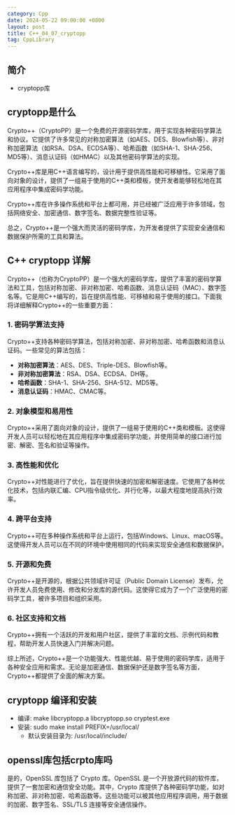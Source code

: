 ```yaml
---
category: Cpp
date: 2024-05-22 09:00:00 +0800
layout: post
title: C++_04_07_cryptopp
tag: CppLibrary
---
```

## 简介

+ cryptopp库

## cryptopp是什么

Crypto++（CryptoPP）是一个免费的开源密码学库，用于实现各种密码学算法和协议。它提供了许多常见的对称加密算法（如AES、DES、Blowfish等）、非对称加密算法（如RSA、DSA、ECDSA等）、哈希函数（如SHA-1、SHA-256、MD5等）、消息认证码（如HMAC）以及其他密码学算法的实现。

Crypto++库是用C++语言编写的，设计用于提供高性能和可移植性。它采用了面向对象的设计，提供了一组易于使用的C++类和模板，使开发者能够轻松地在其应用程序中集成密码学功能。

Crypto++库在许多操作系统和平台上都可用，并已经被广泛应用于许多领域，包括网络安全、加密通信、数字签名、数据完整性验证等。

总之，Crypto++是一个强大而灵活的密码学库，为开发者提供了实现安全通信和数据保护所需的工具和算法。

## C++ cryptopp 详解

Crypto++（也称为CryptoPP）是一个强大的密码学库，提供了丰富的密码学算法和工具，包括对称加密、非对称加密、哈希函数、消息认证码（MAC）、数字签名等。它是用C++编写的，旨在提供高性能、可移植和易于使用的接口。下面我将详细解释Crypto++的一些重要方面：

### 1. 密码学算法支持
Crypto++支持各种密码学算法，包括对称加密、非对称加密、哈希函数和消息认证码。一些常见的算法包括：

- **对称加密算法**：AES、DES、Triple-DES、Blowfish等。
- **非对称加密算法**：RSA、DSA、ECDSA、DH等。
- **哈希函数**：SHA-1、SHA-256、SHA-512、MD5等。
- **消息认证码**：HMAC、CMAC等。

### 2. 对象模型和易用性
Crypto++采用了面向对象的设计，提供了一组易于使用的C++类和模板。这使得开发人员可以轻松地在其应用程序中集成密码学功能，并使用简单的接口进行加密、解密、签名和验证等操作。

### 3. 高性能和优化
Crypto++对性能进行了优化，旨在提供快速的加密和解密速度。它使用了各种优化技术，包括内联汇编、CPU指令级优化、并行化等，以最大程度地提高执行效率。

### 4. 跨平台支持
Crypto++可在多种操作系统和平台上运行，包括Windows、Linux、macOS等。这使得开发人员可以在不同的环境中使用相同的代码来实现安全通信和数据保护。

### 5. 开源和免费
Crypto++是开源的，根据公共领域许可证（Public Domain License）发布，允许开发人员免费使用、修改和分发库的源代码。这使得它成为了一个广泛使用的密码学工具，被许多项目和组织采用。

### 6. 社区支持和文档
Crypto++拥有一个活跃的开发和用户社区，提供了丰富的文档、示例代码和教程，帮助开发人员快速入门并解决问题。

综上所述，Crypto++是一个功能强大、性能优越、易于使用的密码学库，适用于各种安全应用和需求。无论是加密通信、数据保护还是数字签名等方面，Crypto++都提供了全面的解决方案。

## cryptopp 编译和安装

+ 编译: make libcryptopp.a libcryptopp.so cryptest.exe
+ 安装: sudo make install PREFIX=/usr/local/
  + 默认安装目录为: /usr/local/include/

## openssl库包括crpto库吗

是的，OpenSSL 库包括了 Crypto 库。OpenSSL 是一个开放源代码的软件库，提供了一套加密和通信安全功能。其中，Crypto 库提供了各种密码学功能，如对称加密、非对称加密、哈希函数等。这些功能可以被其他应用程序调用，用于数据的加密、数字签名、SSL/TLS 连接等安全通信操作。
